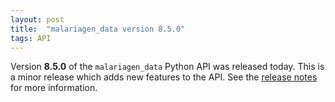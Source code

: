 ```yaml
---
layout: post
title:  "malariagen_data version 8.5.0"
tags: API
---
```


Version <strong>8.5.0</strong> of the `malariagen_data` Python API
was released today. This is a minor release which adds new features to
the API. See the [release
notes](https://github.com/malariagen/malariagen-data-python/releases/tag/v8.5.0)
for more information.
